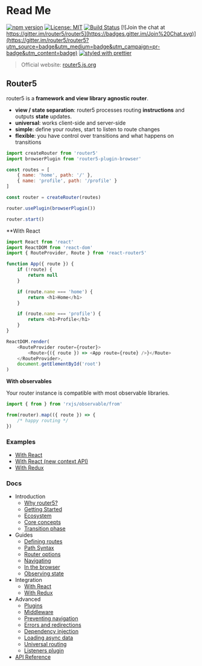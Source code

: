 # Read Me

[![npm version](https://badge.fury.io/js/router5.svg)](http://badge.fury.io/js/router5)
[![License: MIT](https://img.shields.io/badge/License-MIT-yellow.svg)](https://opensource.org/licenses/MIT)
[![Build Status](https://travis-ci.org/router5/router5.svg)](https://travis-ci.org/router5/router5) [![Join the chat at https://gitter.im/router5/router5](https://badges.gitter.im/Join%20Chat.svg)](https://gitter.im/router5/router5?utm_source=badge&utm_medium=badge&utm_campaign=pr-badge&utm_content=badge) [![styled with prettier](https://img.shields.io/badge/styled_with-prettier-ff69b4.svg)](https://github.com/prettier/prettier)


> Official website: [router5.js.org](https://router5.js.org)

## Router5

router5 is a **framework and view library agnostic router**.

* **view / state separation**: router5 processes routing **instructions** and outputs **state** updates.
* **universal**: works client-side and server-side
* **simple**: define your routes, start to listen to route changes
* **flexible**: you have control over transitions and what happens on transitions

```javascript
import createRouter from 'router5'
import browserPlugin from 'router5-plugin-browser'

const routes = [
    { name: 'home', path: '/' },
    { name: 'profile', path: '/profile' }
]

const router = createRouter(routes)

router.usePlugin(browserPlugin())

router.start()
```

**With React

```javascript
import React from 'react'
import ReactDOM from 'react-dom'
import { RouteProvider, Route } from 'react-router5'

function App({ route }) {
    if (!route) {
        return null
    }

    if (route.name === 'home') {
        return <h1>Home</h1>
    }

    if (route.name === 'profile') {
        return <h1>Profile</h1>
    }
}

ReactDOM.render(
    <RouteProvider router={router}>
        <Route>{({ route }) => <App route={route} />}</Route>
    </RouteProvider>,
    document.getElementById('root')
)
```

**With observables**

Your router instance is compatible with most observable libraries.

```javascript
import { from } from 'rxjs/observable/from'

from(router).map(({ route }) => {
    /* happy routing */
})
```

### Examples

* [With React](https://stackblitz.com/edit/react-router5)
* [With React \(new context API\)](https://stackblitz.com/edit/react-router5-new-context-api)
* [With Redux](https://stackblitz.com/edit/react-redux-router5)

### Docs

* Introduction
  * [Why router5?](https://router5.js.org/introduction/why-router5)
  * [Getting Started](https://router5.js.org/introduction/getting-started)
  * [Ecosystem](https://router5.js.org/introduction/ecosystem)
  * [Core concepts](https://router5.js.org/introduction/core-concepts)
  * [Transition phase](https://router5.js.org/introduction/transition-phase)
* Guides
  * [Defining routes](https://router5.js.org/guides/defining-routes)
  * [Path Syntax](https://router5.js.org/guides/path-syntax)
  * [Router options](https://router5.js.org/guides/router-options)
  * [Navigating](https://router5.js.org/guides/navigating)
  * [In the browser](https://router5.js.org/guides/in-the-browser)
  * [Observing state](https://router5.js.org/guides/observing-state)
* Integration
  * [With React](https://router5.js.org/integration/with-react)
  * [With Redux](https://router5.js.org/integration/with-redux)
* Advanced
  * [Plugins](https://router5.js.org/advanced/plugins)
  * [Middleware](https://router5.js.org/advanced/middleware)
  * [Preventing navigation](https://router5.js.org/advanced/preventing-navigation)
  * [Errors and redirections](https://router5.js.org/advanced/errors-and-redirections)
  * [Dependency injection](https://router5.js.org/advanced/dependency-injection)
  * [Loading async data](https://router5.js.org/advanced/loading-async-data)
  * [Universal routing](https://router5.js.org/advanced/universal-routing)
  * [Listeners plugin](https://router5.js.org/advanced/listeners-plugin)
* [API Reference](https://router5.js.org/api-reference)
